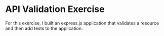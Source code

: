 # API Validation Exercise

For this exercise, I built an express.js application that validates a resource and then add tests to the application.